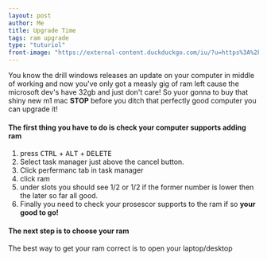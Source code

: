 ```yaml
---
layout: post
author: Me
title: Upgrade Time
tags: ram upgrade
type: "tuturiol"
front-image: "https://external-content.duckduckgo.com/iu/?u=https%3A%2F%2Ftse1.mm.bing.net%2Fth%3Fid%3DOIP.Zo9ihPi40rQ1CPL39WI8_wHaDV%26pid%3DApi&f=1"
---
```


You know the drill windows releases an update on your computer in middle of working and now you've only got a measly gig of ram left cause the microsoft dev's have 32gb and just don't care! So yuor gonna to buy that shiny new m1 mac **STOP** before you ditch that perfectly good computer you can upgrade it!

#### The first thing you have to do is check your computer supports adding ram
1. press <kbd>CTRL</kbd> + <kbd>ALT</kbd> + <kbd>DELETE</kbd>
2. Select task manager just above the cancel button.
3. Click perfermanc tab in task manager
4. click ram
5. under slots you should see 1/2 or 1/2 if the former number is lower then the later so far all good.
6. Finally you need to check your prosescor supports to the ram if so **your good to go!**

#### The next step is to choose your ram
The best way to get your ram correct is to open your laptop/desktop 